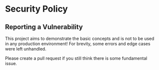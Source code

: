 # Security Policy

## Reporting a Vulnerability

This project aims to demonstrate the basic concepts and is not to be used in any production environment! For brevity, some errors and edge cases were left unhandled.

Please create a pull request if you still think there is some fundamental issue.
